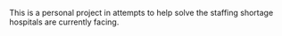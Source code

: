 This is a personal project in attempts to help solve the staffing shortage hospitals are currently facing.
